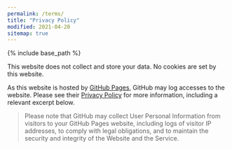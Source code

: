 ```yaml
---
permalink: /terms/
title: "Privacy Policy"
modified: 2021-04-20
sitemap: true
---
```


{% include base_path %}

This website does not collect and store your data. No cookies are set by this website.

As this website is hosted by [GitHub Pages](https://pages.github.com/), GitHub may log accesses to the website. Please see their [Privacy Policy](https://docs.github.com/en/github/site-policy/github-privacy-statement) for more information, including a relevant excerpt below.

> Please note that GitHub may collect User Personal Information from visitors to your GitHub Pages website, including logs of visitor IP addresses, to comply with legal obligations, and to maintain the security and integrity of the Website and the Service.
